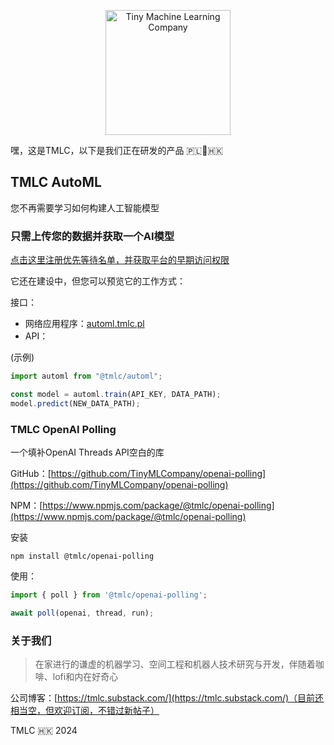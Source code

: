 <p align="center"><img width="200" src="logo.jpg" alt="Tiny Machine Learning Company"></p>

嘿，这是TMLC，以下是我们正在研发的产品 🇵🇱🤝🇭🇰

## TMLC AutoML

您不再需要学习如何构建人工智能模型

### 只需上传您的数据并获取一个AI模型

[点击这里注册优先等待名单，并获取平台的早期访问权限](https://mailchi.mp/1f414e9e32d1/t06qvxkc5z)

它还在建设中，但您可以预览它的工作方式：

接口：
- 网络应用程序：[automl.tmlc.pl](https://automl.tmlc.pl)
- API：

(示例)
```ts
import automl from "@tmlc/automl";

const model = automl.train(API_KEY, DATA_PATH);
model.predict(NEW_DATA_PATH);
```

### TMLC OpenAI Polling

一个填补OpenAI Threads API空白的库

GitHub：[https://github.com/TinyMLCompany/openai-polling](https://github.com/TinyMLCompany/openai-polling)

NPM：[https://www.npmjs.com/package/@tmlc/openai-polling](https://www.npmjs.com/package/@tmlc/openai-polling)

安装
```
npm install @tmlc/openai-polling
```

使用：
```ts
import { poll } from '@tmlc/openai-polling';

await poll(openai, thread, run);
```

### 关于我们

> 在家进行的谦虚的机器学习、空间工程和机器人技术研究与开发，伴随着咖啡、lofi和内在好奇心

公司博客：[https://tmlc.substack.com/](https://tmlc.substack.com/)（目前还相当空，但欢迎订阅，不错过新帖子）

TMLC 🇭🇰 2024
